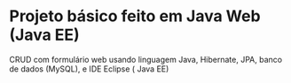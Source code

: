 # Projeto básico feito em Java Web (Java EE)
CRUD com formulário web usando  linguagem Java, Hibernate, JPA, banco de dados (MySQL), e IDE Eclipse ( Java EE)
